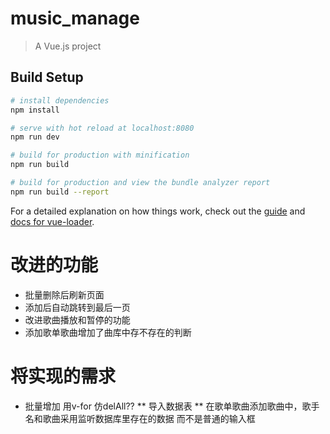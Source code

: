 # music_manage

> A Vue.js project

## Build Setup

``` bash
# install dependencies
npm install

# serve with hot reload at localhost:8080
npm run dev

# build for production with minification
npm run build

# build for production and view the bundle analyzer report
npm run build --report
```

For a detailed explanation on how things work, check out the [guide](http://vuejs-templates.github.io/webpack/) and [docs for vue-loader](http://vuejs.github.io/vue-loader).

# 改进的功能
* 批量删除后刷新页面
* 添加后自动跳转到最后一页
* 改进歌曲播放和暂停的功能
* 添加歌单歌曲增加了曲库中存不存在的判断
 
#  将实现的需求
* 批量增加 用v-for 仿delAll??
** 导入数据表 
** 在歌单歌曲添加歌曲中，歌手名和歌曲采用监听数据库里存在的数据 而不是普通的输入框